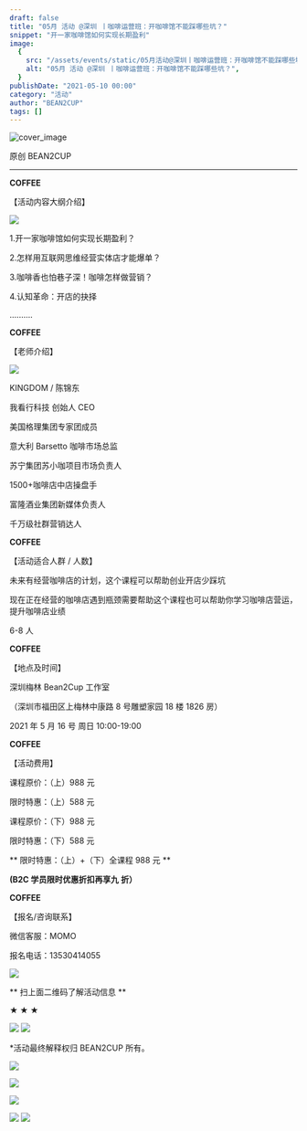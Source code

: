 ```yaml
---
draft: false
title: "05月 活动 @深圳 丨咖啡运营班：开咖啡馆不能踩哪些坑？"
snippet: "开一家咖啡馆如何实现长期盈利"
image:
  {
    src: "/assets/events/static/05月活动@深圳丨咖啡运营班：开咖啡馆不能踩哪些坑？_01.jpeg",
    alt: "05月 活动 @深圳 丨咖啡运营班：开咖啡馆不能踩哪些坑？",
  }
publishDate: "2021-05-10 00:00"
category: "活动"
author: "BEAN2CUP"
tags: []
---
```


![cover_image](/assets/events/static/05月活动@深圳丨咖啡运营班：开咖啡馆不能踩哪些坑？_01.jpeg)

<!-- # 05 月 活动 @深圳 丨咖啡运营班：开咖啡馆不能踩哪些坑？ -->

原创 BEAN2CUP

---

**COFFEE**

【活动内容大纲介绍】

![](/assets/events/static/05月活动@深圳丨咖啡运营班：开咖啡馆不能踩哪些坑？_02.jpeg)

1.开一家咖啡馆如何实现长期盈利？

2.怎样用互联网思维经营实体店才能爆单？

3.咖啡香也怕巷子深！咖啡怎样做营销？

4.认知革命：开店的抉择

..........

**COFFEE**

【老师介绍】

![](/assets/events/static/05月活动@深圳丨咖啡运营班：开咖啡馆不能踩哪些坑？_03.jpeg)

KINGDOM / 陈锦东

我看行科技 创始人 CEO

美国格理集团专家团成员

意大利 Barsetto 咖啡市场总监

苏宁集团苏小咖项目市场负责人

1500+咖啡店中店操盘手

富隆酒业集团新媒体负责人

千万级社群营销达人

**COFFEE**

【活动适合人群 / 人数】

未来有经营咖啡店的计划，这个课程可以帮助创业开店少踩坑

现在正在经营的咖啡店遇到瓶颈需要帮助这个课程也可以帮助你学习咖啡店营运，提升咖啡店业绩

6-8 人

**COFFEE**

【地点及时间】

深圳梅林 Bean2Cup 工作室

（深圳市福田区上梅林中康路 8 号雕塑家园 18 楼 1826 房）

2021 年 5 月 16 号 周日 10:00-19:00

**COFFEE**

【活动费用】

课程原价：（上）988 元

限时特惠：（上）588 元

课程原价：（下）988 元

限时特惠：（下）588 元

** 限时特惠：（上）+（下）全课程 988 元 **

**(B2C 学员限时优惠折扣再享九** **折）**

**COFFEE**

【报名/咨询联系】

微信客服：MOMO

报名电话：13530414055

![](/assets/events/static/05月活动@深圳丨咖啡运营班：开咖啡馆不能踩哪些坑？_04.jpeg)

** 扫上面二维码了解活动信息 **

**★ ★ ★**

![](/assets/events/static/05月活动@深圳丨咖啡运营班：开咖啡馆不能踩哪些坑？_05.jpeg)
![](/assets/events/static/05月活动@深圳丨咖啡运营班：开咖啡馆不能踩哪些坑？_06.jpeg)

\*活动最终解释权归 BEAN2CUP 所有。

![](/assets/events/static/05月活动@深圳丨咖啡运营班：开咖啡馆不能踩哪些坑？_07.jpeg)

![](/assets/events/static/05月活动@深圳丨咖啡运营班：开咖啡馆不能踩哪些坑？_08.jpeg)

![](/assets/events/static/05月活动@深圳丨咖啡运营班：开咖啡馆不能踩哪些坑？_09.jpeg)

![](/assets/events/static/05月活动@深圳丨咖啡运营班：开咖啡馆不能踩哪些坑？_10.jpeg)
![](/assets/events/static/05月活动@深圳丨咖啡运营班：开咖啡馆不能踩哪些坑？_11.png)
